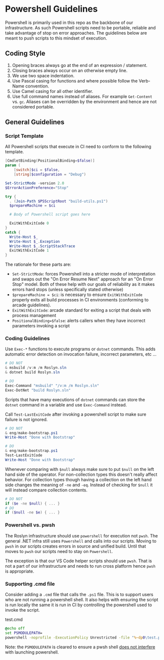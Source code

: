 # Powershell Guidelines

Powershell is primarily used in this repo as the backbone of our infrastructure.  As such
Powershell scripts need to be portable, reliable and take advantage of stop on error
approaches.  The guidelines below are meant to push scripts to this mindset of execution.

## Coding Style

1. Opening braces always go at the end of an expression / statement. 
1. Closing braces always occur on an otherwise empty line.
1. We use two space indentation.
1. Use Pascal casing for functions and where possible follow the Verb-Name convention.
1. Use Camel casing for all other identifier.
1. Use full command names instead of aliases.  For example `Get-Content` vs. `gc`.  Aliases can be
overridden by the environment and hence are not considered portable.

## General Guidelines

### Script Template

All Powershell scripts that execute in CI need to conform to the following template.

```powershell
[CmdletBinding(PositionalBinding=$false)]
param (
    [switch]$ci = $false,
    [string]$configuration = "Debug")

Set-StrictMode -version 2.0
$ErrorActionPreference="Stop"

try { 
  . (Join-Path $PSScriptRoot "build-utils.ps1")
  $prepareMachine = $ci

  # Body of Powershell script goes here

  ExitWithExitCode 0
}
catch {
  Write-Host $_
  Write-Host $_.Exception
  Write-Host $_.ScriptStackTrace
  ExitWithExitCode 1
}
```

The rationale for these parts are:

- `Set-StrictMode`: forces Powershell into a stricter mode of interpretation and
swaps out the "On Error Resume Next" approach for an "On Error Stop" model. Both of these 
help with our goals of reliability as it makes errors hard stops (unless specifically stated otherwise)
- `$prepareMachine = $ci`: is necessary to ensure `ExitWithExitCode` properly exits all
build processes in CI environments (conforming to arcade guidelines).
- `ExitWithExitCode`: arcade standard for exiting a script that deals with process management
- `PositionalBinding=$false`: alerts callers when they have incorrect parameters invoking a
script

### Coding Guidelines

Use `Exec-*` functions to execute programs or `dotnet` commands. This adds automatic
error detection on invocation failure, incorrect parameters, etc ... 

```powershell
# DO NOT
& msbuild /v:m /m Roslyn.sln
& dotnet build Roslyn.sln

# DO
Exec-Command "msbuild" "/v:m /m Roslyn.sln"
Exec-DotNet "build Roslyn.sln"
```

Scripts that have many executions of `dotnet` commands can store the `dotnet` command in a variable
and use `Exec-Command` instead.

Call `Test-LastExitCode` after invoking a powershell script to make sure failure is not ignored.

```powershell
# DO NOT
& eng/make-bootstrap.ps1
Write-Host "Done with Bootstrap"

# DO
& eng/make-bootstrap.ps1
Test-LastExitCode
Write-Host "Done with Bootstrap"
```

Whenever comparing with `$null` always make sure to put `$null` on the left hand side of the 
operator. For non-collection types this doesn't really affect behavior. For collection types though
having a collection on the left hand side changes the meaning of `-ne` and `-eq`. Instead of checking for `$null` it will instead compare collection contents.

``` powershell
# DO NOT
if ($e -ne $null) { ... }
# DO
if ($null -ne $e) { ... }
```

### Powershell vs. pwsh

The Roslyn infrastructure should use `powershell` for execution not `pwsh`. The general .NET infra
still uses `Powershell` and calls into our scripts. Moving to `pwsh` in our scripts creates errors
in source and unified build. Until that moves to `pwsh` our scripts need to stay on `Powershell`.

The exception is that our VS Code helper scripts should use `pwsh`. That is not a part of our 
infrastructure and needs to run cross platform hence `pwsh` is appropriate.

### Supporting .cmd file

Consider adding a `.cmd` file that calls the `.ps1` file. This is to support users who are not 
running a powershell shell. It also helps with ensuring the script is run locally the same it is 
run in CI by controlling the powershell used to invoke the script.

test.cmd

```cmd
@echo off
set PSMODULEPATH=
powershell -noprofile -ExecutionPolicy Unrestricted -file "%~dp0\test.ps1" %*
```

Note: the `PSMODULEPATH` is cleared to ensure a pwsh shell [does not interfere][psmodulepath] 
with launching powershell.

[psmodulepath]: https://github.com/PowerShell/PowerShell/discussions/24630